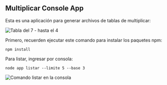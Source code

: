 
## Multiplicar Console App

Esta es una aplicación para generar archivos de tablas de multiplicar:

![Tabla del 7 - hasta el 4](https://raw.githubusercontent.com/CarolinaRamon/multiplicar-node/main/assets/ejemplo-tabla.jpg "Ejemplo de archivo creado")

Primero, recuerden ejecutar este comando para instalar los paquetes npm:

```
npm install
```

Para listar, ingresar por consola: 

```
node app listar --limite 5 --base 3
```

![Comando listar en la consola](https://raw.githubusercontent.com/CarolinaRamon/multiplicar-node/main/assets/listar-consola.jpg "Ejemplo de tabla en consola")
